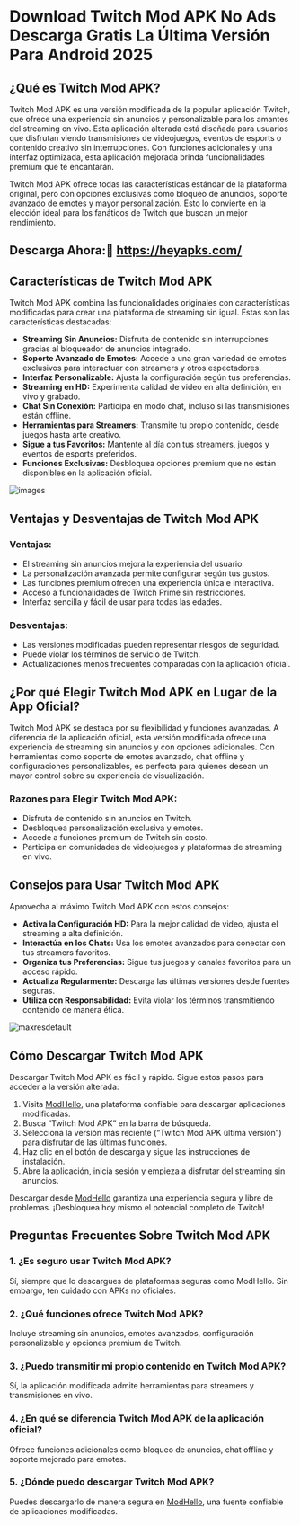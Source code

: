 # Download Twitch Mod APK No Ads Descarga Gratis La Última Versión Para Android 2025

## ¿Qué es Twitch Mod APK?
Twitch Mod APK es una versión modificada de la popular aplicación Twitch, que ofrece una experiencia sin anuncios y personalizable para los amantes del streaming en vivo. Esta aplicación alterada está diseñada para usuarios que disfrutan viendo transmisiones de videojuegos, eventos de esports o contenido creativo sin interrupciones. Con funciones adicionales y una interfaz optimizada, esta aplicación mejorada brinda funcionalidades premium que te encantarán.

Twitch Mod APK ofrece todas las características estándar de la plataforma original, pero con opciones exclusivas como bloqueo de anuncios, soporte avanzado de emotes y mayor personalización. Esto lo convierte en la elección ideal para los fanáticos de Twitch que buscan un mejor rendimiento.

## Descarga Ahora:🙌 https://heyapks.com/


## Características de Twitch Mod APK
Twitch Mod APK combina las funcionalidades originales con características modificadas para crear una plataforma de streaming sin igual. Estas son las características destacadas:

- **Streaming Sin Anuncios:** Disfruta de contenido sin interrupciones gracias al bloqueador de anuncios integrado.
- **Soporte Avanzado de Emotes:** Accede a una gran variedad de emotes exclusivos para interactuar con streamers y otros espectadores.
- **Interfaz Personalizable:** Ajusta la configuración según tus preferencias.
- **Streaming en HD:** Experimenta calidad de video en alta definición, en vivo y grabado.
- **Chat Sin Conexión:** Participa en modo chat, incluso si las transmisiones están offline.
- **Herramientas para Streamers:** Transmite tu propio contenido, desde juegos hasta arte creativo.
- **Sigue a tus Favoritos:** Mantente al día con tus streamers, juegos y eventos de esports preferidos.
- **Funciones Exclusivas:** Desbloquea opciones premium que no están disponibles en la aplicación oficial.

![images](https://github.com/user-attachments/assets/15fa4a34-4e83-4e13-9d5e-f5d826a58308)


## Ventajas y Desventajas de Twitch Mod APK
### Ventajas:
- El streaming sin anuncios mejora la experiencia del usuario.
- La personalización avanzada permite configurar según tus gustos.
- Las funciones premium ofrecen una experiencia única e interactiva.
- Acceso a funcionalidades de Twitch Prime sin restricciones.
- Interfaz sencilla y fácil de usar para todas las edades.

### Desventajas:
- Las versiones modificadas pueden representar riesgos de seguridad.
- Puede violar los términos de servicio de Twitch.
- Actualizaciones menos frecuentes comparadas con la aplicación oficial.

## ¿Por qué Elegir Twitch Mod APK en Lugar de la App Oficial?
Twitch Mod APK se destaca por su flexibilidad y funciones avanzadas. A diferencia de la aplicación oficial, esta versión modificada ofrece una experiencia de streaming sin anuncios y con opciones adicionales. Con herramientas como soporte de emotes avanzado, chat offline y configuraciones personalizables, es perfecta para quienes desean un mayor control sobre su experiencia de visualización.

### Razones para Elegir Twitch Mod APK:
- Disfruta de contenido sin anuncios en Twitch.
- Desbloquea personalización exclusiva y emotes.
- Accede a funciones premium de Twitch sin costo.
- Participa en comunidades de videojuegos y plataformas de streaming en vivo.

## Consejos para Usar Twitch Mod APK
Aprovecha al máximo Twitch Mod APK con estos consejos:

- **Activa la Configuración HD:** Para la mejor calidad de video, ajusta el streaming a alta definición.
- **Interactúa en los Chats:** Usa los emotes avanzados para conectar con tus streamers favoritos.
- **Organiza tus Preferencias:** Sigue tus juegos y canales favoritos para un acceso rápido.
- **Actualiza Regularmente:** Descarga las últimas versiones desde fuentes seguras.
- **Utiliza con Responsabilidad:** Evita violar los términos transmitiendo contenido de manera ética.

![maxresdefault](https://github.com/user-attachments/assets/748525f9-c11b-4f93-9eb0-c3356c10f80b)


## Cómo Descargar Twitch Mod APK
Descargar Twitch Mod APK es fácil y rápido. Sigue estos pasos para acceder a la versión alterada:

1. Visita [ModHello](https://modhello.com), una plataforma confiable para descargar aplicaciones modificadas.
2. Busca “Twitch Mod APK” en la barra de búsqueda.
3. Selecciona la versión más reciente (“Twitch Mod APK última versión”) para disfrutar de las últimas funciones.
4. Haz clic en el botón de descarga y sigue las instrucciones de instalación.
5. Abre la aplicación, inicia sesión y empieza a disfrutar del streaming sin anuncios.

Descargar desde [ModHello](https://modhello.com) garantiza una experiencia segura y libre de problemas. ¡Desbloquea hoy mismo el potencial completo de Twitch!

## Preguntas Frecuentes Sobre Twitch Mod APK
### 1. **¿Es seguro usar Twitch Mod APK?**
Sí, siempre que lo descargues de plataformas seguras como ModHello. Sin embargo, ten cuidado con APKs no oficiales.

### 2. **¿Qué funciones ofrece Twitch Mod APK?**
Incluye streaming sin anuncios, emotes avanzados, configuración personalizable y opciones premium de Twitch.

### 3. **¿Puedo transmitir mi propio contenido en Twitch Mod APK?**
Sí, la aplicación modificada admite herramientas para streamers y transmisiones en vivo.

### 4. **¿En qué se diferencia Twitch Mod APK de la aplicación oficial?**
Ofrece funciones adicionales como bloqueo de anuncios, chat offline y soporte mejorado para emotes.

### 5. **¿Dónde puedo descargar Twitch Mod APK?**
Puedes descargarlo de manera segura en [ModHello](https://modhello.com), una fuente confiable de aplicaciones modificadas.

